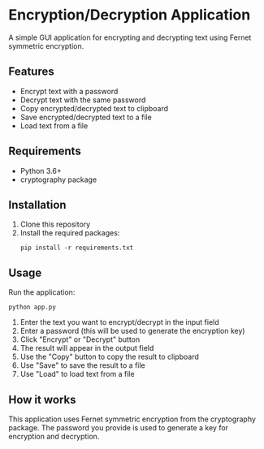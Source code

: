 # Encryption/Decryption Application

A simple GUI application for encrypting and decrypting text using Fernet symmetric encryption.

## Features

- Encrypt text with a password
- Decrypt text with the same password
- Copy encrypted/decrypted text to clipboard
- Save encrypted/decrypted text to a file
- Load text from a file

## Requirements

- Python 3.6+
- cryptography package

## Installation

1. Clone this repository
2. Install the required packages:
   ```
   pip install -r requirements.txt
   ```

## Usage

Run the application:
```
python app.py
```

1. Enter the text you want to encrypt/decrypt in the input field
2. Enter a password (this will be used to generate the encryption key)
3. Click "Encrypt" or "Decrypt" button
4. The result will appear in the output field
5. Use the "Copy" button to copy the result to clipboard
6. Use "Save" to save the result to a file
7. Use "Load" to load text from a file

## How it works

This application uses Fernet symmetric encryption from the cryptography package. The password you provide is used to generate a key for encryption and decryption. 